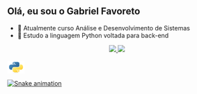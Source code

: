 ## Olá, eu sou o Gabriel Favoreto

- 🔭 Atualmente curso Análise e Desenvolvimento de Sistemas
- 🌱 Estudo a linguagem Python voltada para back-end

<div align="center">
  <a href="https://github.com/gabrielfavoreto">
  <img height="180em" src="https://github-readme-stats.vercel.app/api?username=gabrielfavoreto&show_icons=true&theme=dark&include_all_commits=true&count_private=true"/>
  <img height="180em" src="https://github-readme-stats.vercel.app/api/top-langs/?username=gabrielfavoreto&layout=compact&langs_count=7&theme=dark"/>
</div>

<div style="display: inline_block"><br>
  
  <img align="center" alt="Rafa-Python" height="30" width="40" src="https://raw.githubusercontent.com/devicons/devicon/master/icons/python/python-original.svg">
  
  <!-- <img align="right" alt="Rafa-pic" height="150" style="border-radius:50px;" 
  src="https://media.discordapp.net/attachments/639956127056134178/890373478988013628/Publicacoes_Instagram_1_1.png?width=676&height=676">
  -->
</div>

<div> 
  
   ![Snake animation](https://github.com/gabrielfavoreto/gabrielfavoreto/blob/output/github-contribution-grid-snake.svg)

</div>

